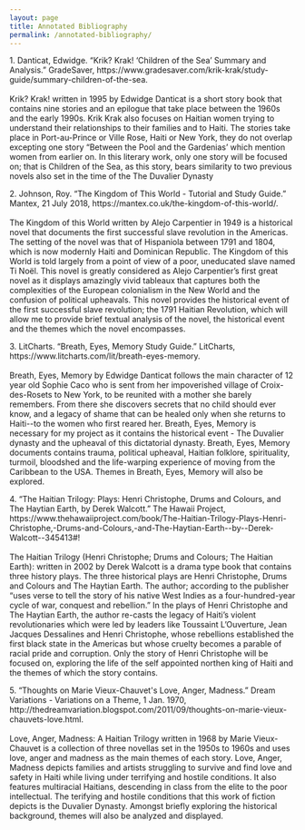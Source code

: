 ```yaml
---
layout: page
title: Annotated Bibliography 
permalink: /annotated-bibliography/
---
```


<p>1. Danticat, Edwidge. “Krik? Krak! ‘Children of the Sea’ Summary and Analysis.” GradeSaver, https://www.gradesaver.com/krik-krak/study-guide/summary-children-of-the-sea. 
<br>
<br>
Krik? Krak! written in 1995 by Edwidge Danticat is a short story book that contains nine stories and an epilogue that take place between the 1960s and the early 1990s. Krik Krak also focuses on Haitian women trying to understand their relationships to their families and to Haiti. The stories take place in Port-au-Prince or Ville Rose, Haiti or New York, they do not overlap excepting one story “Between the Pool and the Gardenias’ which mention women from earlier on. In this literary work, only one story will be focused on; that is Children of the Sea, as this story, bears similarity to two previous novels also set in the time of the The Duvalier Dynasty</p>

<p>2. Johnson, Roy. “The Kingdom of This World - Tutorial and Study Guide.” Mantex, 21 July 2018, https://mantex.co.uk/the-kingdom-of-this-world/.
<br>
<br>
The Kingdom of this World written by Alejo Carpentier in 1949 is a historical novel that documents the first successful slave revolution in the Americas. The setting of the novel was that of Hispaniola between 1791 and 1804, which is now modernly Haiti and Dominican Republic. The Kingdom of this World is told largely from a point of view of a poor, uneducated slave named Ti Noël. This novel is greatly considered as Alejo Carpentier’s first great novel as it displays amazingly vivid tableaux that captures both the complexities of the European colonialism in the New World and the confusion of political upheavals. This novel provides the historical event of the first successful slave revolution; the 1791 Haitian Revolution, which will allow me to provide brief textual analysis of the novel, the historical event and the themes which the novel encompasses.</p>

<p>3. LitCharts. “Breath, Eyes, Memory Study Guide.” LitCharts, https://www.litcharts.com/lit/breath-eyes-memory. 
<br>
<br>
Breath, Eyes, Memory by Edwidge Danticat follows the main character of 12 year old Sophie
Caco who is sent from her impoverished village of Croix-des-Rosets to New York, to be reunited
with a mother she barely remembers. From there she discovers secrets that no child should ever
know, and a legacy of shame that can be healed only when she returns to Haiti--to the women
who first reared her. Breath, Eyes, Memory is necessary for my project as it contains the historical event - The Duvalier dynasty and the upheaval of this dictatorial dynasty. Breath, Eyes, Memory documents contains trauma, political upheaval, Haitian folklore, spirituality, turmoil, bloodshed and the life-warping experience of moving from the Caribbean to the USA. Themes in Breath, Eyes, Memory will also be explored. </p>

<p>4. “The Haitian Trilogy: Plays: Henri Christophe, Drums and Colours, and The Haytian Earth, by Derek Walcott.” The Hawaii Project, https://www.thehawaiiproject.com/book/The-Haitian-Trilogy-Plays-Henri-Christophe,-Drums-and-Colours,-and-The-Haytian-Earth--by--Derek-Walcott--345413#! 
<br>
<br>
The Haitian Trilogy (Henri Christophe; Drums and Colours; The Haitian Earth): written in 2002 by Derek Walcott is a drama type book that contains three history plays. The three historical plays are Henri Christophe, Drums and Colours and The Haytian Earth. The author; according to the publisher “uses verse to tell the story of his native West Indies as a four-hundred-year cycle of war, conquest and rebellion.” In the plays of Henri Christophe and The Haytian Earth, the author re-casts the legacy of Haiti’s violent revolutionaries which were led by leaders like Toussaint L’Ouverture, Jean Jacques Dessalines and Henri Christophe, whose rebellions established the first black state in the Americas but whose cruelty becomes a parable of racial pride and corruption. Only the story of Henri Christophe will be focused on, exploring the life of the self appointed northen king of Haiti and the themes of which the story contains.</p>

<p>5. “Thoughts on Marie Vieux-Chauvet's Love, Anger, Madness.” Dream Variations - Variations on a Theme, 1 Jan. 1970, http://thedreamvariation.blogspot.com/2011/09/thoughts-on-marie-vieux-chauvets-love.html. 
<br>
<br>
Love, Anger, Madness: A Haitian Trilogy written in 1968 by Marie Vieux-Chauvet is a collection of three novellas set in the 1950s to 1960s and uses love, anger and madness as the main themes of each story. Love, Anger, Madness depicts families and artists struggling to survive and find love and safety in Haiti while living under terrifying and hostile conditions. It also features multiracial Haitians, descending in class from the elite to the poor intellectual. The terifying and hostile conditions that this work of fiction depicts is the Duvalier Dynasty. Amongst briefly exploring the historical background, themes will also be analyzed and displayed.</p>